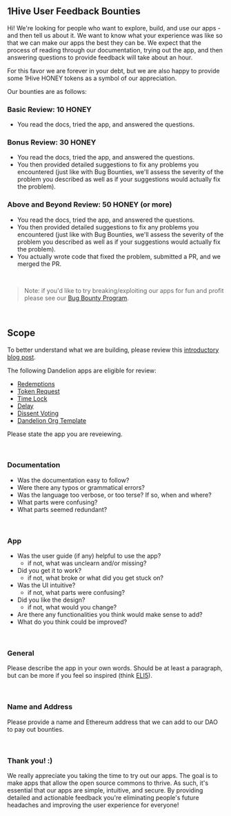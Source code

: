 ## 1Hive User Feedback Bounties

Hi! We're looking for people who want to explore, build, and use our apps - and then tell us about it. We want to know what your experience was like so that we can make our apps the best they can be. We expect that the process of reading through our documentation, trying out the app, and then answering questions to provide feedback will take about an hour.

For this favor we are forever in your debt, but we are also happy to provide some 1Hive HONEY tokens as a symbol of our appreciation.

Our bounties are as follows:

### Basic Review: 10 HONEY

- You read the docs, tried the app, and answered the questions.

### Bonus Review: 30 HONEY

- You read the docs, tried the app, and answered the questions.
- You then provided detailed suggestions to fix any problems you encountered (just like with Bug Bounties, we'll assess the severity of the problem you described as well as if your suggestions would actually fix the problem).

### Above and Beyond Review: 50 HONEY (or more)

- You read the docs, tried the app, and answered the questions.
- You then provided detailed suggestions to fix any problems you encountered (just like with Bug Bounties, we'll assess the severity of the problem you described as well as if your suggestions would actually fix the problem).
- You actually wrote code that fixed the problem, submitted a PR, and we merged the PR.

<br />

> Note: if you'd like to try breaking/exploiting our apps for fun and profit please see our [Bug Bounty Program](https://1hive.org/contribute/bug-bounty).

<br />

## Scope

To better understand what we are building, please review this [introductory blog post](https://1hive.org/blog/2019/08/31/dandelion-overview).

The following Dandelion apps are eligible for review:
- [Redemptions](https://github.com/1Hive/redemptions-app/)
- [Token Request](https://github.com/1Hive/token-request-app)
- [Time Lock](https://github.com/1Hive/time-lock-app)
- [Delay](https://github.com/1Hive/delay-app)
- [Dissent Voting](https://github.com/1Hive/dissent-voting-app)
- [Dandelion Org Template](https://github.com/1Hive/dandelion-org)

Please state the app you are reveiewing.

<br />

### Documentation

- Was the documentation easy to follow?
- Were there any typos or grammatical errors?
- Was the language too verbose, or too terse? If so, when and where?
- What parts were confusing?
- What parts seemed redundant?

<br />

### App

- Was the user guide (if any) helpful to use the app? 
	- if not, what was unclearn and/or missing?
- Did you get it to work? 
	- if not, what broke or what did you get stuck on?
- Was the UI intuitive? 
	- if not, what parts were confusing?
- Did you like the design? 
	- if not, what would you change?
- Are there any functionalities you think would make sense to add?
- What do you think could be improved?

<br />

### General

Please describe the app in your own words. Should be at least a paragraph, but can be more if you feel so inspired (think [ELI5](https://www.reddit.com/r/explainlikeimfive/)).

<br />

### Name and Address

Please provide a name and Ethereum address that we can add to our DAO to pay out bounties.

<br />

### Thank you! :)

We really appreciate you taking the time to try out our apps. The goal is to make apps that allow the open source commons to thrive. As such, it's essential that our apps are simple, intuitive, and secure. By providing detailed and actionable feedback you're eliminating people's future headaches and improving the user experience for everyone!

<br />
